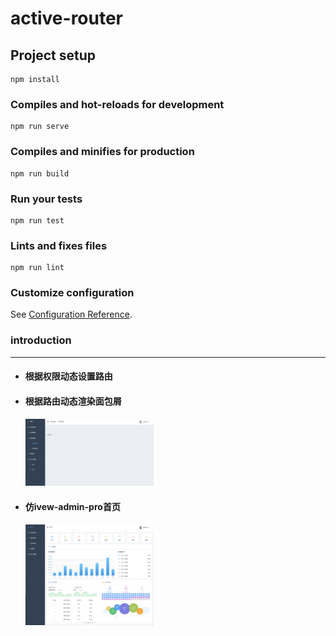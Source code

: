 # active-router

## Project setup
```
npm install
```

### Compiles and hot-reloads for development
```
npm run serve
```

### Compiles and minifies for production
```
npm run build
```

### Run your tests
```
npm run test
```

### Lints and fixes files
```
npm run lint
```

### Customize configuration
See [Configuration Reference](https://cli.vuejs.org/config/).



### introduction

---

- #### 根据权限动态设置路由

- #### 根据路由动态渲染面包屑

  <img src="./screenshot/breadcrumb.png" style="zoom:20%;" />

- #### 仿ivew-admin-pro首页

  <img src="./screenshot/indexPage.png" style="zoom:20%;" />


